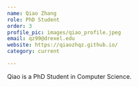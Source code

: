 ```yaml
---
name: Qiao Zhang
role: PhD Student
order: 3
profile_pic: images/qiao_profile.jpeg
email: qz99@drexel.edu
website: https://qiaozhqz.github.io/
category: current

---
```


Qiao is a PhD Student in Computer Science.
